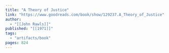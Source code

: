 ```yaml
---
title: "A Theory of Justice"
link: "https://www.goodreads.com/book/show/129237.A_Theory_of_Justice"
author:
  - "[[John Rawls]]"
published: "[[1971]]"
tags:
  - "artifacts/book"
pages: 824
---
```

